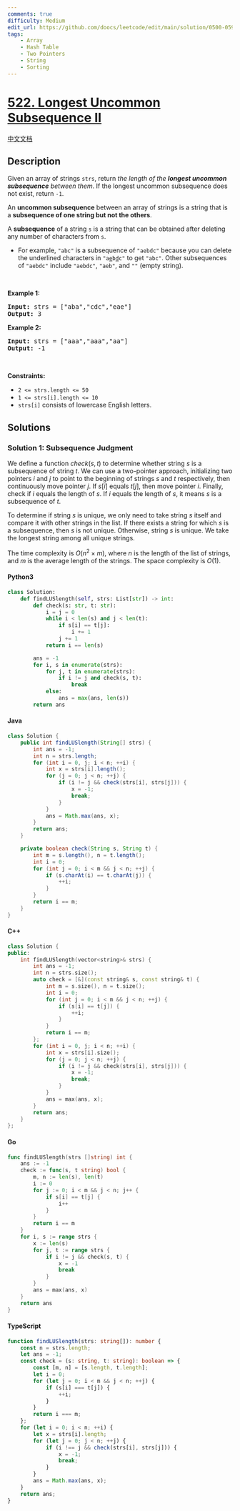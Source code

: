 ```yaml
---
comments: true
difficulty: Medium
edit_url: https://github.com/doocs/leetcode/edit/main/solution/0500-0599/0522.Longest%20Uncommon%20Subsequence%20II/README_EN.md
tags:
    - Array
    - Hash Table
    - Two Pointers
    - String
    - Sorting
---
```


<!-- problem:start -->

# [522. Longest Uncommon Subsequence II](https://leetcode.com/problems/longest-uncommon-subsequence-ii)

[中文文档](/solution/0500-0599/0522.Longest%20Uncommon%20Subsequence%20II/README.md)

## Description

<!-- description:start -->

<p>Given an array of strings <code>strs</code>, return <em>the length of the <strong>longest uncommon subsequence</strong> between them</em>. If the longest uncommon subsequence does not exist, return <code>-1</code>.</p>

<p>An <strong>uncommon subsequence</strong> between an array of strings is a string that is a <strong>subsequence of one string but not the others</strong>.</p>

<p>A <strong>subsequence</strong> of a string <code>s</code> is a string that can be obtained after deleting any number of characters from <code>s</code>.</p>

<ul>
	<li>For example, <code>&quot;abc&quot;</code> is a subsequence of <code>&quot;aebdc&quot;</code> because you can delete the underlined characters in <code>&quot;a<u>e</u>b<u>d</u>c&quot;</code> to get <code>&quot;abc&quot;</code>. Other subsequences of <code>&quot;aebdc&quot;</code> include <code>&quot;aebdc&quot;</code>, <code>&quot;aeb&quot;</code>, and <code>&quot;&quot;</code> (empty string).</li>
</ul>

<p>&nbsp;</p>
<p><strong class="example">Example 1:</strong></p>
<pre><strong>Input:</strong> strs = ["aba","cdc","eae"]
<strong>Output:</strong> 3
</pre><p><strong class="example">Example 2:</strong></p>
<pre><strong>Input:</strong> strs = ["aaa","aaa","aa"]
<strong>Output:</strong> -1
</pre>
<p>&nbsp;</p>
<p><strong>Constraints:</strong></p>

<ul>
	<li><code>2 &lt;= strs.length &lt;= 50</code></li>
	<li><code>1 &lt;= strs[i].length &lt;= 10</code></li>
	<li><code>strs[i]</code> consists of lowercase English letters.</li>
</ul>

<!-- description:end -->

## Solutions

<!-- solution:start -->

### Solution 1: Subsequence Judgment

We define a function $check(s, t)$ to determine whether string $s$ is a subsequence of string $t$. We can use a two-pointer approach, initializing two pointers $i$ and $j$ to point to the beginning of strings $s$ and $t$ respectively, then continuously move pointer $j$. If $s[i]$ equals $t[j]$, then move pointer $i$. Finally, check if $i$ equals the length of $s$. If $i$ equals the length of $s$, it means $s$ is a subsequence of $t$.

To determine if string $s$ is unique, we only need to take string $s$ itself and compare it with other strings in the list. If there exists a string for which $s$ is a subsequence, then $s$ is not unique. Otherwise, string $s$ is unique. We take the longest string among all unique strings.

The time complexity is $O(n^2 \times m)$, where $n$ is the length of the list of strings, and $m$ is the average length of the strings. The space complexity is $O(1)$.

<!-- tabs:start -->

#### Python3

```python
class Solution:
    def findLUSlength(self, strs: List[str]) -> int:
        def check(s: str, t: str):
            i = j = 0
            while i < len(s) and j < len(t):
                if s[i] == t[j]:
                    i += 1
                j += 1
            return i == len(s)

        ans = -1
        for i, s in enumerate(strs):
            for j, t in enumerate(strs):
                if i != j and check(s, t):
                    break
            else:
                ans = max(ans, len(s))
        return ans
```

#### Java

```java
class Solution {
    public int findLUSlength(String[] strs) {
        int ans = -1;
        int n = strs.length;
        for (int i = 0, j; i < n; ++i) {
            int x = strs[i].length();
            for (j = 0; j < n; ++j) {
                if (i != j && check(strs[i], strs[j])) {
                    x = -1;
                    break;
                }
            }
            ans = Math.max(ans, x);
        }
        return ans;
    }

    private boolean check(String s, String t) {
        int m = s.length(), n = t.length();
        int i = 0;
        for (int j = 0; i < m && j < n; ++j) {
            if (s.charAt(i) == t.charAt(j)) {
                ++i;
            }
        }
        return i == m;
    }
}
```

#### C++

```cpp
class Solution {
public:
    int findLUSlength(vector<string>& strs) {
        int ans = -1;
        int n = strs.size();
        auto check = [&](const string& s, const string& t) {
            int m = s.size(), n = t.size();
            int i = 0;
            for (int j = 0; i < m && j < n; ++j) {
                if (s[i] == t[j]) {
                    ++i;
                }
            }
            return i == m;
        };
        for (int i = 0, j; i < n; ++i) {
            int x = strs[i].size();
            for (j = 0; j < n; ++j) {
                if (i != j && check(strs[i], strs[j])) {
                    x = -1;
                    break;
                }
            }
            ans = max(ans, x);
        }
        return ans;
    }
};
```

#### Go

```go
func findLUSlength(strs []string) int {
	ans := -1
	check := func(s, t string) bool {
		m, n := len(s), len(t)
		i := 0
		for j := 0; i < m && j < n; j++ {
			if s[i] == t[j] {
				i++
			}
		}
		return i == m
	}
	for i, s := range strs {
		x := len(s)
		for j, t := range strs {
			if i != j && check(s, t) {
				x = -1
				break
			}
		}
		ans = max(ans, x)
	}
	return ans
}
```

#### TypeScript

```ts
function findLUSlength(strs: string[]): number {
    const n = strs.length;
    let ans = -1;
    const check = (s: string, t: string): boolean => {
        const [m, n] = [s.length, t.length];
        let i = 0;
        for (let j = 0; i < m && j < n; ++j) {
            if (s[i] === t[j]) {
                ++i;
            }
        }
        return i === m;
    };
    for (let i = 0; i < n; ++i) {
        let x = strs[i].length;
        for (let j = 0; j < n; ++j) {
            if (i !== j && check(strs[i], strs[j])) {
                x = -1;
                break;
            }
        }
        ans = Math.max(ans, x);
    }
    return ans;
}
```

<!-- tabs:end -->

<!-- solution:end -->

<!-- problem:end -->
